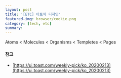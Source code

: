 ```yaml
---
layout: post
title: '[ETC] 아토믹 디자인'
featured-img: browser/cookie.png
category: [tech, etc]
summary: 
---
```


Atoms < Molecules < Organisms < Templetes < Pages

#### 참고
- [https://ui.toast.com/weekly-pick/ko_20200213](https://ui.toast.com/weekly-pick/ko_20200213)